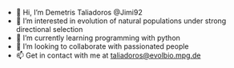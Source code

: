 - 👋 Hi, I’m Demetris Taliadoros @Jimi92
- 👀 I’m interested in evolution of natural populations under strong directional selection
- 🌱 I’m currently learning programming with python
- 💞️ I’m looking to collaborate with passionated people
- 📫 Get in contact with me at taliadoros@evolbio.mpg.de


<!---
Jimi92/Jimi92 is a ✨ special ✨ repository because its `README.md` (this file) appears on your GitHub profile.
You can click the Preview link to take a look at your changes.
--->
